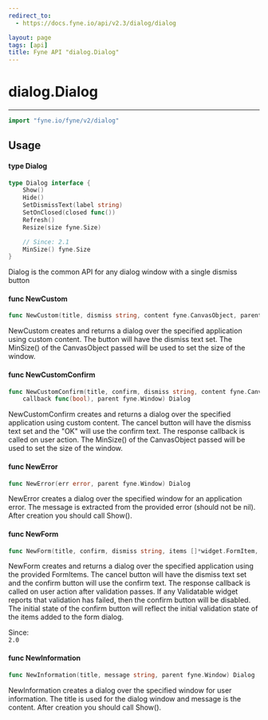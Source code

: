 ```yaml
---
redirect_to:
  - https://docs.fyne.io/api/v2.3/dialog/dialog

layout: page
tags: [api]
title: Fyne API "dialog.Dialog"
---
```



# dialog.Dialog
---
```go
import "fyne.io/fyne/v2/dialog"
```

## Usage

#### type Dialog

```go
type Dialog interface {
	Show()
	Hide()
	SetDismissText(label string)
	SetOnClosed(closed func())
	Refresh()
	Resize(size fyne.Size)

	// Since: 2.1
	MinSize() fyne.Size
}
```

Dialog is the common API for any dialog window with a single dismiss button

#### func  NewCustom

```go
func NewCustom(title, dismiss string, content fyne.CanvasObject, parent fyne.Window) Dialog
```
NewCustom creates and returns a dialog over the specified application using custom content. The button will have the dismiss text set. The MinSize() of the CanvasObject passed will be used to set the size of the window.

#### func  NewCustomConfirm

```go
func NewCustomConfirm(title, confirm, dismiss string, content fyne.CanvasObject,
	callback func(bool), parent fyne.Window) Dialog
```
NewCustomConfirm creates and returns a dialog over the specified application using custom content. The cancel button will have the dismiss text set and the "OK" will use the confirm text. The response callback is called on user action. The MinSize() of the CanvasObject passed will be used to set the size of the window.

#### func  NewError

```go
func NewError(err error, parent fyne.Window) Dialog
```
NewError creates a dialog over the specified window for an application error. The message is extracted from the provided error (should not be nil). After creation you should call Show().

#### func  NewForm

```go
func NewForm(title, confirm, dismiss string, items []*widget.FormItem, callback func(bool), parent fyne.Window) Dialog
```
NewForm creates and returns a dialog over the specified application using the provided FormItems. The cancel button will have the dismiss text set and the confirm button will use the confirm text. The response callback is called on user action after validation passes. If any Validatable widget reports that validation has failed, then the confirm button will be disabled. The initial state of the confirm button will reflect the initial validation state of the items added to the form dialog.


<div class="since">Since: <code>
2.0</code></div>

#### func  NewInformation

```go
func NewInformation(title, message string, parent fyne.Window) Dialog
```
NewInformation creates a dialog over the specified window for user information. The title is used for the dialog window and message is the content. After creation you should call Show().
